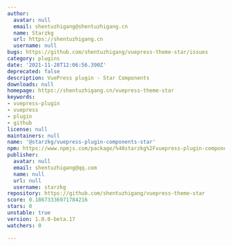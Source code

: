 ```yaml
---
author:
  avatar: null
  email: shentuzhigang@shentuzhigang.cn
  name: Starzkg
  url: https://shentuzhigang.cn
  username: null
bugs: https://github.com/shentuzhigang/vuepress-theme-star/issues
category: plugins
date: '2021-11-28T12:06:56.390Z'
deprecated: false
description: VuePress plugin - Star Components
downloads: null
homepage: https://shentuzhigang.cn/vuepress-theme-star
keywords:
- vuepress-plugin
- vuepress
- plugin
- github
license: null
maintainers: null
name: '@starzkg/vuepress-plugin-components-star'
npm: https://www.npmjs.com/package/%40starzkg%2Fvuepress-plugin-components-star
publisher:
  avatar: null
  email: shentuzhigang@qq.com
  name: null
  url: null
  username: starzkg
repository: https://github.com/shentuzhigang/vuepress-theme-star
score: 0.18673336971784216
stars: 0
unstable: true
version: 1.0.0-beta.17
watchers: 0

---
```



